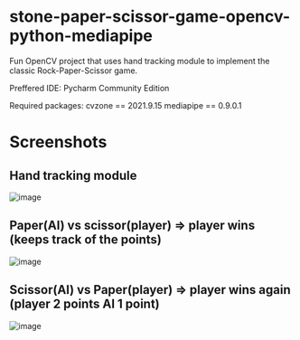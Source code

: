 # stone-paper-scissor-game-opencv-python-mediapipe

Fun OpenCV project that uses hand tracking module to implement the classic Rock-Paper-Scissor game.

Preffered IDE: Pycharm Community Edition

Required packages:
cvzone == 2021.9.15
mediapipe == 0.9.0.1

# Screenshots
## Hand tracking module
![image](https://github.com/vaibhavj-11/stone-paper-scissor-game-opencv-python-mediapipe/assets/71918594/821c2de4-39dd-4f37-8d06-c3212fc6581d)

## Paper(AI) vs scissor(player) => player wins (keeps track of the points)
![image](https://github.com/vaibhavj-11/stone-paper-scissor-game-opencv-python-mediapipe/assets/71918594/c4dc9808-f429-453d-aa77-7c6aecb59277)

## Scissor(AI) vs Paper(player) => player wins again (player 2 points AI 1 point)
![image](https://github.com/vaibhavj-11/stone-paper-scissor-game-opencv-python-mediapipe/assets/71918594/fadc17b9-221d-4f77-894f-366bbc06b977)
